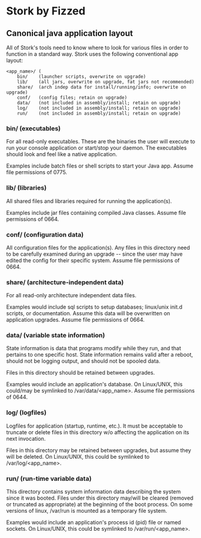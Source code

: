 Stork by Fizzed
=======================================

## Canonical java application layout

All of Stork's tools need to know where to look for various files in order to
function in a standard way.  Stork uses the following conventional app layout:

    <app_name>/	(
        bin/	(launcher scripts, overwrite on upgrade)
        lib/	(all jars, overwrite on upgrade, fat jars not recommended)
        share/  (arch indep data for install/running/info; overwrite on upgrade)
        conf/	(config files; retain on upgrade)
        data/   (not included in assembly/install; retain on upgrade)
        log/    (not included in assembly/install; retain on upgrade)
        run/    (not included in assembly/install; retain on upgrade)

### bin/ (executables)

For all read-only executables.  These are the binaries the user will execute to
run your console application or start/stop your daemon.  The executables should
look and feel like a native application.

Examples include batch files or shell scripts to start your Java app. Assume
file permissions of 0775.

### lib/ (libraries)

All shared files and libraries required for running the application(s).

Examples include jar files containing compiled Java classes. Assume file permissions
of 0664.

### conf/ (configuration data)

All configuration files for the application(s). Any files in this directory
need to be carefully examined during an upgrade -- since the user may have
edited the config for their specific system.  Assume file permissions of 0664.

### share/ (architecture-independent data)

For all read-only architecture independent data files.

Examples would include sql scripts to setup databases; linux/unix init.d scripts, or
documentation. Assume this data will be overwritten on application upgrades.
Assume file permissions of 0664.

### data/ (variable state information)

State information is data that programs modify while they run, and that pertains
to one specific host.  State information remains valid after a reboot, should
not be logging output, and should not be spooled data.

Files in this directory should be retained between upgrades.

Examples would include an application's database.  On Linux/UNIX, this could/may be
symlinked to /var/data/<app_name>.  Assume file permissions of 0644.

### log/ (logfiles)

Logfiles for application (startup, runtime, etc.). It must be acceptable to
truncate or delete files in this directory w/o affecting the application on
its next invocation.

Files in this directory may be retained between upgrades, but assume they will
be deleted.  On Linux/UNIX, this could be symlinked to /var/log/<app_name>.

### run/ (run-time variable data)

This directory contains system information data describing the system since it
was booted. Files under this directory may/will be cleared (removed or truncated
as appropriate) at the beginning of the boot process. On some versions of linux,
/var/run is mounted as a temporary file system.

Examples would include an application's process id (pid) file or named sockets.
On Linux/UNIX, this could be symlinked to /var/run/<app_name>.
